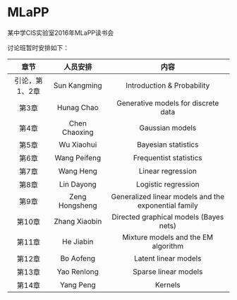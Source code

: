 # MLaPP
某中学CIS实验室2016年MLaPP读书会

讨论班暂时安排如下：

| 章节 | 人员安排 | 内容 |
| :---: | :---: | :---: |
| 引论，第1、2章 | Sun Kangming | Introduction & Probability |
| 第3章 | Hunag Chao| Generative models for discrete data |
| 第4章 | Chen Chaoxing | Gaussian models |
| 第5章 | Wu Xiaohui | Bayesian statistics |
| 第6章 | Wang Peifeng | Frequentist statistics |
| 第7章 | Wang Heng | Linear regression |
| 第8章 | Lin Dayong | Logistic regression |
| 第9章 | Zeng Hongsheng | Generalized linear models and the exponential family |
| 第10章 | Zhang Xiaobin | Directed graphical models (Bayes nets) |
| 第11章 | He Jiabin | Mixture models and the EM algorithm |
| 第12章 | Bo Aofeng | Latent linear models |
| 第13章 | Yao Renlong | Sparse linear models |
| 第14章 | Yang Peng | Kernels |
